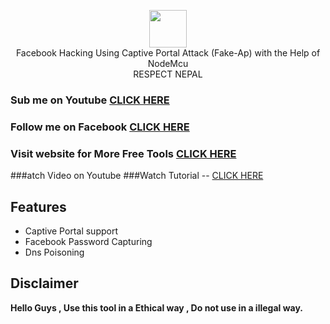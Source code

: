 <p align="center">
<img src="https://encrypted-tbn0.gstatic.com/images?q=tbn:ANd9GcSphj7V459gpUEwiIfZILq3Jdn6yEu40eXe7oSuDP-ZtkmsajAC0aoMEdRqzowSIbt1cJs&usqp=CAU" height="60"><br>
Facebook Hacking Using Captive Portal Attack (Fake-Ap) with the Help of NodeMcu<br>
              RESPECT NEPAL
</p>

### Sub me on Youtube [CLICK HERE](https://youtube.com/coderdipesh)
### Follow me on Facebook [CLICK HERE](https://facebook.com/dip.dhakal.2005)
### Visit website for More Free Tools [CLICK HERE](https://dipeshdhakal.com)

###atch Video on Youtube
###Watch Tutorial -- [CLICK HERE](https://is.gd/howtoespfi)

## Features
- Captive Portal support
- Facebook Password Capturing
- Dns Poisoning


## Disclaimer
<b>Hello Guys , Use this tool in a Ethical way , Do not use in a  illegal way.</b>
